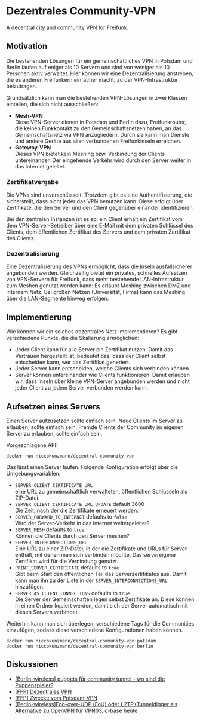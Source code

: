 # Dezentrales Community-VPN

A decentral city and community VPN for Freifunk.

## Motivation

Die bestehenden Lösungen für ein gemeinschaftliches VPN in Potsdam und Berlin laufen auf eniger als 10 Servern und
sind von weniger als 10 Personen aktiv verwaltet.
Hier können wir eine Dezentralisierung anstreben, die es anderen Freifunkern einfacher macht, zu der VPN-Infrastruktur beizutragen.

Grundsätzlich kann man die bestehenden VPN-Lösungen in zwei Klassen einteilen, die sich nicht ausschließen:

- **Mesh-VPN**  
  Diese VPN-Server dienen in Potsdam und Berlin dazu, Freifunkrouter, die keinen Funkkontakt zu den
  Gemeinschaftsnetzen haben, an das Gemeinschaftsnetz via VPN anzugliedern.
  Durch sie kann man Dienste und andere Geräte aus allen verbundenen Freifunkinseln erreichen.
- **Gateway-VPN**  
  Dieses VPN bietet kein Meshing bzw. Verbindung der Clients untereinander.
  Der eingehende Verkehr wird durch den Server weiter in das Internet geleitet.

### Zertifikatvergabe

Die VPNs sind unverschlüsselt.
Trotzdem gibt es eine Authentifizierung, die sicherstellt, dass nicht jeder das VPN benutzen kann.
Diese erfolgt über Zertifikate, die den Server und den Client gegenüber einander identifizieren.

Bei den zentralen Instanzen ist es so: ein Client erhält ein Zertifikat vom dem VPN-Server-Betreiber
über eine E-Mail mit dem privaten Schlüssel des Clients, dem öffentlichen Zertifikat des Servers und
dem privaten Zertifikat des Clients.

### Dezentralisierung

Eine Dezentralisierung des VPNs ermöglicht, dass die Inseln ausfallsicherer angebunden werden.
Gleichzeitig bietet ein privates, schnelles Aufsetzen von VPN-Servern für Freifunk, dass mehr 
bestehende LAN-Infrastruktur zum Meshen genutzt werden kann: Es erlaubt Meshing zwischen DMZ und internem Netz.
Bei großen Netzen (Universität, Firma) kann das Meshing über die LAN-Segmente hinweg erfolgen.

## Implementierung

Wie können wir ein solches dezentrales Netz implementieren?
Es gibt verschiedene Punkte, die die Skalierung ermöglichen:

- Jeder Client kann für alle Server ein Zertifikat nutzen. Damit das Vertrauen hergestellt ist, bedeutet das, dass der Client selbst entscheiden kann, wer das Zertifikat generiert.
- Jeder Server kann entscheiden, welche Clients sich verbinden können.
- Server können untereinander wie Clients funktionieren. Damit erlauben wir, dass Inseln über kleine VPN-Server angebunden werden und nicht jeder Client zu jedem Server verbunden werden kann.

## Aufsetzen eines Servers

Einen Server aufzusetzen sollte einfach sein.
Neue Clients im Server zu erlauben, sollte einfach sein.
Fremde Clients der Community im eigenen Server zu erlauben, sollte einfach sein.

Vorgeschlagene API:

    docker run niccokunzmann/decentral-community-vpn

Das lässt einen Server laufen. Folgende Konfiguration erfolgt über die Umgebungsvariablen:

- `SERVER_CLIENT_CERTIFICATE_URL`  
  eine URL zu gemeinschaftlich verwalteten, öffentlichen Schlüsseln als ZIP-Datei.
- `SERVER_CLIENT_CERTIFICATE_URL_UPDATE` default 3600  
  Die Zeit, nach der die Zertifikate erneuert werden.
- `SERVER_FORWARD_TO_INTERNET` defaults to `false`  
  Wird der Server-Verkehr in das Internet weitergeleitet?
- `SERVER_MESH` defaults to `true`  
  Können die Clients durch den Server meshen?
- `SERVER_INTERCONNECTIONS_URL`  
  Eine URL zu einer ZIP-Datei, in der die Zertifikate und URLs für Server enthält,
  mit denen man sich verbinden möchte.
  Das servereigene Zertifikat wird für die Vernindung genutzt.
- `PRINT_SERVER_CERTIFICATE` defaults to `true`  
  Gibt beim Start den öffentlichen Teil des Serverzertifikates aus.
  Damit kann man ihn zu der Liste in der `SERVER_INTERCONNECTIONS_URL`
  hinzufügen.
- `SERVER_AS_CLIENT_CONNECTIONS` defaults to `true`  
  Die Server der Gemeinschaften legen selbst Zertifikate an.
  Diese können in einen Ordner kopiert werden, damit sich der Server automatisch mit
  diesen Servern verbindet.

Weiterhin kann man sich überlegen, verschiedene Tags für die Communities einzufügen,
sodass diese verschiedene Konfigurationen haben können.

    docker run niccokunzmann/decentral-community-vpn:potsdam
    docker run niccokunzmann/decentral-community-vpn:berlin

Diskussionen
------------

- [[Berlin-wireless] puppets für community tunnel - wo sind die Puppenspieler?](https://lists.berlin.freifunk.net/pipermail/berlin/2018-April/037490.html)
- [[FFP] Dezentrales VPN](https://lists.freifunk-potsdam.de/pipermail/users/2018-March/018483.html)
- [[FFP] Zwecke vom Potsdam-VPN](https://lists.freifunk-potsdam.de/pipermail/users/2018-March/018478.html)
- [[Berlin-wireless]Foo-over-UDP (FoU) oder L2TP+Tunneldigger als Alternative zu OpenVPN für VPN03, c-base heute ](https://lists.berlin.freifunk.net/pipermail/berlin/2016-February/032051.html)
